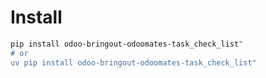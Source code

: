 # Install

```bash
pip install odoo-bringout-odoomates-task_check_list"
# or
uv pip install odoo-bringout-odoomates-task_check_list"
```
